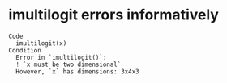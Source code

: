 # imultilogit errors informatively

    Code
      imultilogit(x)
    Condition
      Error in `imultilogit()`:
      ! `x must be two dimensional`
      However, `x` has dimensions: 3x4x3

